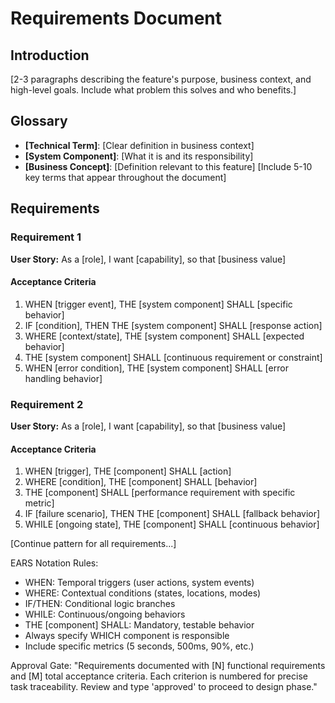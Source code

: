 # Requirements Document

## Introduction

[2-3 paragraphs describing the feature's purpose, business context, and high-level goals. Include what problem this solves and who benefits.]

## Glossary

- **[Technical Term]**: [Clear definition in business context]
- **[System Component]**: [What it is and its responsibility]
- **[Business Concept]**: [Definition relevant to this feature]
[Include 5-10 key terms that appear throughout the document]

## Requirements

### Requirement 1

**User Story:** As a [role], I want [capability], so that [business value]

#### Acceptance Criteria

1. WHEN [trigger event], THE [system component] SHALL [specific behavior]
2. IF [condition], THEN THE [system component] SHALL [response action]
3. WHERE [context/state], THE [system component] SHALL [expected behavior]
4. THE [system component] SHALL [continuous requirement or constraint]
5. WHEN [error condition], THE [system component] SHALL [error handling behavior]

### Requirement 2

**User Story:** As a [role], I want [capability], so that [business value]

#### Acceptance Criteria

1. WHEN [trigger], THE [component] SHALL [action]
2. WHERE [condition], THE [component] SHALL [behavior]
3. THE [component] SHALL [performance requirement with specific metric]
4. IF [failure scenario], THEN THE [component] SHALL [fallback behavior]
5. WHILE [ongoing state], THE [component] SHALL [continuous behavior]

[Continue pattern for all requirements...]

EARS Notation Rules:
- WHEN: Temporal triggers (user actions, system events)
- WHERE: Contextual conditions (states, locations, modes)
- IF/THEN: Conditional logic branches
- WHILE: Continuous/ongoing behaviors
- THE [component] SHALL: Mandatory, testable behavior
- Always specify WHICH component is responsible
- Include specific metrics (5 seconds, 500ms, 90%, etc.)

Approval Gate:
"Requirements documented with [N] functional requirements and [M] total acceptance criteria. Each criterion is numbered for precise task traceability. Review and type 'approved' to proceed to design phase."